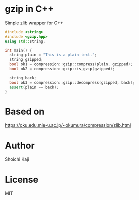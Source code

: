 # gzip in C++

Simple zlib wrapper for C++

```cpp
#include <string>
#include <gzip.hpp>
using std::string;

int main() {
  string plain = "This is a plain text.";
  string gzipped;
  bool ok1 = compression::gzip::compress(plain, gzipped);
  bool ok2 = compression::gzip::is_gzip(gzipped);

  string back;
  bool ok3 = compression::gzip::decompress(gzipped, back);
  assert(plain == back);
}
```

# Based on

https://oku.edu.mie-u.ac.jp/~okumura/compression/zlib.html

# Author

Shoichi Kaji

# License

MIT
